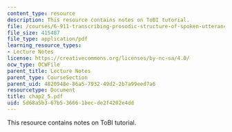 ```yaml
---
content_type: resource
description: This resource contains notes on ToBI tutorial.
file: /courses/6-911-transcribing-prosodic-structure-of-spoken-utterances-with-tobi-january-iap-2006/5d68a5b367b536661becde2f4202e4dd_chap2_5.pdf
file_size: 415487
file_type: application/pdf
learning_resource_types:
- Lecture Notes
license: https://creativecommons.org/licenses/by-nc-sa/4.0/
ocw_type: OCWFile
parent_title: Lecture Notes
parent_type: CourseSection
parent_uid: 4820948e-86a5-7932-49d2-2b7a99eed7a6
resourcetype: Document
title: chap2_5.pdf
uid: 5d68a5b3-67b5-3666-1bec-de2f4202e4dd
---
```

This resource contains notes on ToBI tutorial.